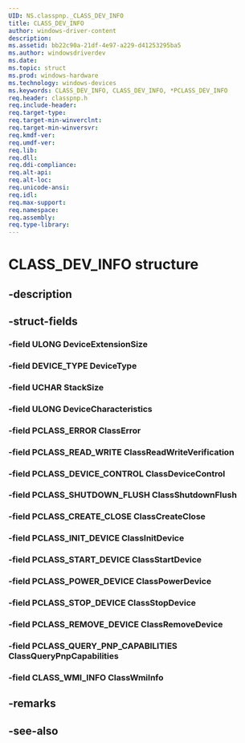 ```yaml
---
UID: NS.classpnp._CLASS_DEV_INFO
title: CLASS_DEV_INFO
author: windows-driver-content
description: 
ms.assetid: bb22c90a-21df-4e97-a229-d41253295ba5
ms.author: windowsdriverdev
ms.date: 
ms.topic: struct
ms.prod: windows-hardware
ms.technology: windows-devices
ms.keywords: CLASS_DEV_INFO, CLASS_DEV_INFO, *PCLASS_DEV_INFO
req.header: classpnp.h
req.include-header:
req.target-type:
req.target-min-winverclnt:
req.target-min-winversvr:
req.kmdf-ver:
req.umdf-ver:
req.lib:
req.dll:
req.ddi-compliance:
req.alt-api:
req.alt-loc:
req.unicode-ansi:
req.idl:
req.max-support:
req.namespace:
req.assembly:
req.type-library:
---
```


# CLASS_DEV_INFO structure

## -description



## -struct-fields

### -field ULONG DeviceExtensionSize			
 	
### -field DEVICE_TYPE DeviceType			
 	
### -field UCHAR StackSize			
 	
### -field ULONG DeviceCharacteristics			
 	
### -field PCLASS_ERROR ClassError			
 	
### -field PCLASS_READ_WRITE ClassReadWriteVerification			
 	
### -field PCLASS_DEVICE_CONTROL ClassDeviceControl			
 	
### -field PCLASS_SHUTDOWN_FLUSH ClassShutdownFlush			
 	
### -field PCLASS_CREATE_CLOSE ClassCreateClose			
 	
### -field PCLASS_INIT_DEVICE ClassInitDevice			
 	
### -field PCLASS_START_DEVICE ClassStartDevice			
 	
### -field PCLASS_POWER_DEVICE ClassPowerDevice			
 	
### -field PCLASS_STOP_DEVICE ClassStopDevice			
 	
### -field PCLASS_REMOVE_DEVICE ClassRemoveDevice			
 	
### -field PCLASS_QUERY_PNP_CAPABILITIES ClassQueryPnpCapabilities			
 	
### -field CLASS_WMI_INFO ClassWmiInfo			
 	
## -remarks

## -see-also